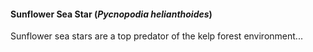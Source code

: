 
#### Sunflower Sea Star (*Pycnopodia helianthoides*)

Sunflower sea stars are a top predator of the kelp forest environment...

